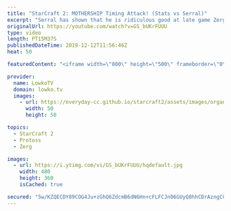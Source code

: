 ```yaml
---
title: "StarCraft 2: MOTHERSHIP Timing Attack! (Stats vs Serral)"
excerpt: "Serral has shown that he is ridiculous good at late game Zerg in StarCraft 2, especially versus Terran. What about the current stats of Zerg versus Protoss timing attack? In this game Stats goes for a very unorthodox timing attack with a Mothership, as a follow up wave of Archon Immortal Zealot Storm."
originalUrl: https://youtube.com/watch?v=GS_bUKrFUUU
type: video
length: PT15M37S
publishedDateTime: 2019-12-12T11:56:46Z
heat: 50

featuredContent: "<iframe width=\"800\" height=\"500\" frameborder=\"0\" src=\"https://www.youtube.com/embed/GS_bUKrFUUU\" allow=\"accelerometer; autoplay; encrypted-media; gyroscope; picture-in-picture\" allowfullscreen></iframe>"

provider:
  name: LowkoTV
  domain: lowko.tv
  images:
    - url: https://everyday-cc.github.io/starcraft2/assets/images/organizations/lowko.tv-50x50.jpg
      width: 50
      height: 50

topics:
  - StarCraft 2
  - Protoss
  - Zerg

images:
  - url: https://i.ytimg.com/vi/GS_bUKrFUUU/hqdefault.jpg
    width: 480
    height: 360
    isCached: true

secured: "5w/KZQECDY89COG4Ju+zGhQ6ZdcmB6dN6Hn+cFLFCJn06GUyQ8hhCDrAzngCCM9z2OzD9dET6OWQlHLFoTKEuv5FN5tfU78PSIDEmp9Lj20jKTxaaeiif6u91yu0K6wvnHfmaz03EJYR1qjQBDKaS480c5uroC9BeiEhnRuHoEbjHQzhY2tjLdcGdzVaF9bhR1XMVpLaynSG/OLoWEar00r68S9l2jBqb+/9NiPLhzMBO4XrvsmCXqGa/oYGh8j1zUQjLWAkvIgfuie/Lf7ZgDbdU8UBmoiOPY7x1t4ZvM8878KhOgwfw9ASEv5W1udjn1aVYSWNUXuz8uLfWZi8IwKiLG6saGOf/GgQrSv0i8/psaK5wvi6lwrpoQ6MZsO2dgcfsfn4bKEmgDVcCsUcK3wpYK0dwAjDMezIL5ntkf7BK1xgfwZ6IL8S21KVpa1q;sQ5yqqjze0PH72r/EiAS0w=="
---
```


